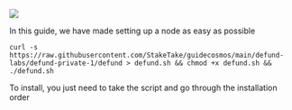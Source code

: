 ![](https://i.yapx.ru/RTuEU.jpg)


In this guide, we have made setting up a node as easy as possible

    curl -s https://raw.githubusercontent.com/StakeTake/guidecosmos/main/defund-labs/defund-private-1/defund > defund.sh && chmod +x defund.sh && ./defund.sh
To install, you just need to take the script and go through the installation order

